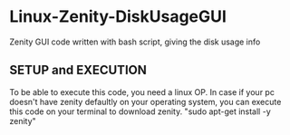 # Linux-Zenity-DiskUsageGUI
Zenity GUI code written with bash script, giving the disk usage info

## SETUP and EXECUTION

To be able to execute this code, you need a linux OP.
In case if your pc doesn't have zenity defaultly on your operating system, you can execute this code on your terminal
to download zenity.
"sudo apt-get install -y zenity"
